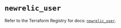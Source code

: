 # `newrelic_user`

Refer to the Terraform Registry for docs: [`newrelic_user`](https://registry.terraform.io/providers/newrelic/newrelic/3.43.0/docs/resources/user).
